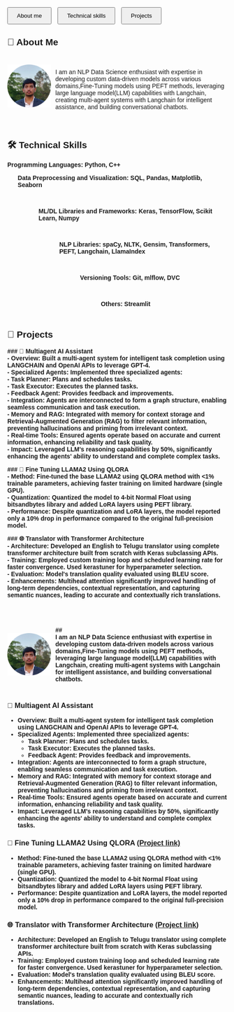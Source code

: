 
<html>
<head>
    <title>My Website</title>
    <style>
        /* Add some basic styling */
        body {
            font-family: Arial, sans-serif;
        }
        .button-container {
            margin-bottom: 20px;
        }
        button {
            margin-right: 10px;
            padding: 10px 20px;
            cursor: pointer;
        }
        section {
            margin-bottom: 50px;
        }
    </style>
</head>
<body>

<div class="button-container">
    <button onclick="scrollToSection('About me')">About me</button>
    <button onclick="scrollToSection('Technical skills')">Technical skills</button>
    <button onclick="scrollToSection('Projects')">Projects</button>
</div>

<section id="About me">
    <h2>👤 About Me </h2>
    <div style="display: flex; align-items: center;">
  <img src="images/profile_pic.png" alt="Alt text" style="margin-right: 10px; width: 100px;">
  <p> <br>
I am an NLP Data Science enthusiast with expertise in developing custom data-driven models across various domains,Fine-Tuning models using PEFT methods, leveraging large language model(LLM) capabilities with Langchain, creating multi-agent systems with Langchain for intelligent assistance, and building conversational chatbots.</p>
</div>

</section>

<section id="Technical skills">
    <h2>🛠️ Technical Skills </h2>
<p><strong>Programming Languages:<strong> Python, C++ <br>
<ul> <strong>Data Preprocessing and Visualization:</strong> SQL, Pandas, Matplotlib, Seaborn <ul> <br> 
<ul> <strong>ML/DL Libraries and Frameworks:</strong> Keras, TensorFlow, Scikit Learn, Numpy <ul><br>
<ul> <strong>NLP Libraries:</strong> spaCy, NLTK, Gensim, Transformers, PEFT, Langchain, LlamaIndex <ul> <br>
<ul> <strong>Versioning Tools:</strong> Git, mlflow, DVC <ul><br>
<ul> <strong>Others:</strong> Streamlit <ul></p>

</section>

<section id="Projects">
    <h2>🚀 Projects</h2>
<p>### 🧠 Multiagent AI Assistant<br>
- <strong>Overview:</strong> Built a multi-agent system for intelligent task completion using LANGCHAIN and OpenAI APIs to leverage GPT-4.<br>
- <strong>Specialized Agents:</strong> Implemented three specialized agents:<br>
  - <strong>Task Planner:</strong> Plans and schedules tasks.<br>
  - <strong>Task Executor:</strong> Executes the planned tasks.<br>
  - <strong>Feedback Agent:</strong> Provides feedback and improvements.<br>
- <strong>Integration:</strong> Agents are interconnected to form a graph structure, enabling seamless communication and task execution.<br>
- <strong>Memory and RAG:</strong> Integrated with memory for context storage and Retrieval-Augmented Generation (RAG) to filter relevant information, preventing hallucinations and priming from irrelevant context.<br>
- <strong>Real-time Tools:</strong> Ensured agents operate based on accurate and current information, enhancing reliability and task quality.<br>
- <strong>Impact:</strong> Leveraged LLM's reasoning capabilities by 50%, significantly enhancing the agents' ability to understand and complete complex tasks.</p>

<p>### 🦙 Fine Tuning LLAMA2 Using QLORA<br>
- <strong>Method:</strong> Fine-tuned the base LLAMA2 using QLORA method with <1% trainable parameters, achieving faster training on limited hardware (single GPU).<br>
- <strong>Quantization:</strong> Quantized the model to 4-bit Normal Float using bitsandbytes library and added LoRA layers using PEFT library.<br>
- <strong>Performance:</strong> Despite quantization and LoRA layers, the model reported only a 10% drop in performance compared to the original full-precision model.</p>

<p>### 🌐 Translator with Transformer Architecture<br>
- <strong>Architecture:</strong> Developed an English to Telugu translator using complete transformer architecture built from scratch with Keras subclassing APIs.<br>
- <strong>Training:</strong> Employed custom training loop and scheduled learning rate for faster convergence. Used kerastuner for hyperparameter selection.<br>
- <strong>Evaluation:</strong> Model's translation quality evaluated using BLEU score.<br>
- <strong>Enhancements:</strong> Multihead attention significantly improved handling of long-term dependencies, contextual representation, and capturing semantic nuances, leading to accurate and contextually rich translations.</p>

</section>

<script>
    function scrollToSection(id) {
        document.getElementById(id).scrollIntoView({ behavior: 'smooth' });
    }
</script>

</body>
</html>



<div style="display: flex; align-items: center;">
  <img src="images/profile_pic.png" alt="Alt text" style="margin-right: 10px; width: 100px;">
  <p>## <br>
I am an NLP Data Science enthusiast with expertise in developing custom data-driven models across various domains,Fine-Tuning models using PEFT methods, leveraging large language model(LLM) capabilities with Langchain, creating multi-agent systems with Langchain for intelligent assistance, and building conversational chatbots.</p>
</div>






##

### 🧠 Multiagent AI Assistant
- **Overview**: Built a multi-agent system for intelligent task completion using LANGCHAIN and OpenAI APIs to leverage GPT-4.
- **Specialized Agents**: Implemented three specialized agents:
  - **Task Planner**: Plans and schedules tasks.
  - **Task Executor**: Executes the planned tasks.
  - **Feedback Agent**: Provides feedback and improvements.
- **Integration**: Agents are interconnected to form a graph structure, enabling seamless communication and task execution.
- **Memory and RAG**: Integrated with memory for context storage and Retrieval-Augmented Generation (RAG) to filter relevant information, preventing hallucinations and priming from irrelevant context.
- **Real-time Tools**: Ensured agents operate based on accurate and current information, enhancing reliability and task quality.
- **Impact**: Leveraged LLM's reasoning capabilities by 50%, significantly enhancing the agents' ability to understand and complete complex tasks.

### 🦙 Fine Tuning LLAMA2 Using QLORA [(Project link)](https://github.com/kalyan926/FineTuning-using-QLORA)
- **Method**: Fine-tuned the base LLAMA2 using QLORA method with <1% trainable parameters, achieving faster training on limited hardware (single GPU).
- **Quantization**: Quantized the model to 4-bit Normal Float using bitsandbytes library and added LoRA layers using PEFT library.
- **Performance**: Despite quantization and LoRA layers, the model reported only a 10% drop in performance compared to the original full-precision model.

### 🌐 Translator with Transformer Architecture [(Project link)](https://github.com/kalyan926/Translator)
- **Architecture**: Developed an English to Telugu translator using complete transformer architecture built from scratch with Keras subclassing APIs.
- **Training**: Employed custom training loop and scheduled learning rate for faster convergence. Used kerastuner for hyperparameter selection.
- **Evaluation**: Model's translation quality evaluated using BLEU score.
- **Enhancements**: Multihead attention significantly improved handling of long-term dependencies, contextual representation, and capturing semantic nuances, leading to accurate and contextually rich translations.



